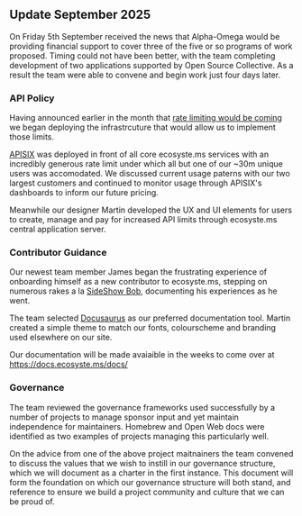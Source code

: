 ## Update September 2025

On Friday 5th September received the news that Alpha-Omega would be providing financial support to cover three of the five or so programs of work proposed. Timing could not have been better, with the team completing development of two applications supported by Open Source Collective. As a result the team were able to convene and begin work just four days later. 

### API Policy

Having announced earlier in the month that [rate limiting would be coming](https://blog.ecosyste.ms/2025/09/01/rate-limiting-the-right-way.html) we began deploying the infrastrcuture that would allow us to implement those limits. 

[APISIX](https://apisix.apache.org) was deployed in front of all core ecosyste.ms services with an incredibly generous rate limit under which all but one of our ~30m unique users was accomodated. We discussed current usage paterns with our two largest customers and continued to monitor usage through APISIX's dashboards to inform our future pricing. 

Meanwhile our designer Martin developed the UX and UI elements for users to create, manage and pay for increased API limits through ecosyste.ms central application server. 

### Contributor Guidance

Our newest team member James began the frustrating experience of onboarding himself as a new contributor to ecosyste.ms, stepping on numerous rakes a la [SideShow Bob](https://www.youtube.com/watch?v=aRq1Ksh-32g), documenting his experiences as he went. 

The team selected [Docusaurus](https://docusaurus.io) as our preferred documentation tool. Martin created a simple theme to match our fonts, colourscheme and branding used elsewhere on our site. 

Our documentation will be made avaiaible in the weeks to come over at https://docs.ecosyste.ms/docs/

### Governance

The team reviewed the governance frameworks used successfully by a number of projects to manage sponsor input and yet maintain independence for maintainers. Homebrew and Open Web docs were identified as two examples of projects managing this particularly well. 

On the advice from one of the above project maitnainers the team convened to discuss the values that we wish to instill in our governance structure, which we will document as a charter in the first instance. This document will form the foundation on which our governance structure will both stand, and reference to ensure we build a project community and culture that we can be proud of. 